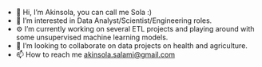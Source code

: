 - 👋 Hi, I’m Akinsola, you can call me Sola :)
- 👀 I’m interested in Data Analyst/Scientist/Engineering roles.
- ⚙️ I’m currently working on several ETL projects and playing around with some unsupervised machine learning models. 
- 🧩 I’m looking to collaborate on data projects on health and agriculture.
- 📫 How to reach me akinsola.salami@gmail.com

<!---
akinsolasalami/akinsolasalami is a ✨ special ✨ repository because its `README.md` (this file) appears on your GitHub profile.
You can click the Preview link to take a look at your changes.
--->
